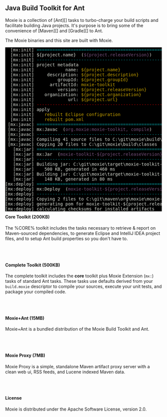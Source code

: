 ## Java Build Toolkit for Ant

Moxie is a collection of [Ant][] tasks to turbo-charge your build scripts and facilitate building Java projects.  It's purpose is to bring some of the convenience of [Maven][] and [Gradle][] to Ant.

The Moxie binaries and this site are built with Moxie.

<div class="row">
<div class="span8">
<pre style="background-color:#000;color: #d2d6ce;">
  [mx:init] <span style="color:#059799">=========================================================</span>
  [mx:init] ${project.name}  (<span style="color: #744f7a;">${project.releaseVersion}</span>)
  [mx:init] <span style="color:#059799">---------------------------------------------------------</span>
  [mx:init] project metadata
  [mx:init]            name: <span style="color:#c39f00">${project.name}</span>
  [mx:init]     description: <span style="color:#c39f00">${project.description}</span>
  [mx:init]         groupId: <span style="color:#c39f00">${project.groupId}</span>
  [mx:init]      artifactId: <span style="color:#c39f00">moxie-toolkit</span>
  [mx:init]         version: <span style="color:#c39f00">${project.releaseVersion}</span>
  [mx:init]    organization: <span style="color:#c39f00">${project.organization}</span>
  [mx:init]             url: <span style="color:#c39f00">${project.url}</span>
  [mx:init] <span style="color:#cb0000">---------------------------------------------------------</span>
  [mx:init] apply
  [mx:init]    <span style="color:#c39f00">rebuilt Eclipse configuration</span>
  [mx:init]    <span style="color:#c39f00">rebuilt pom.xml</span>
 [mx:javac] <span style="color:#059799">=========================================================</span>
 [mx:javac] mx:Javac  (<span style="color: #744f7a;">org.moxie:moxie-toolkit, compile</span>)
 [mx:javac] <span style="color:#059799">---------------------------------------------------------</span>
 [mx:javac] Compiling 41 source files to C:\git\moxie\build\classes
 [mx:javac] Copying 20 files to C:\git\moxie\build\classes
   [mx:jar] <span style="color:#059799">=========================================================</span>
   [mx:jar] mx:Jar  (<span style="color: #744f7a;">moxie-toolkit-${project.releaseVersion}</span>)
   [mx:jar] <span style="color:#059799">---------------------------------------------------------</span>
   [mx:jar] Building jar: C:\git\moxie\target\moxie-toolkit-${project.releaseVersion}.jar
   [mx:jar]    500 KB, generated in 460 ms
   [mx:jar] Building jar: C:\git\moxie\target\moxie-toolkit-${project.releaseVersion}-sources.jar
   [mx:jar]    148 KB, generated in 80 ms
[mx:deploy] <span style="color:#059799">=========================================================</span>
[mx:deploy] mx:Deploy  (<span style="color: #744f7a;">moxie-toolkit-${project.releaseVersion}</span>)
[mx:deploy] <span style="color:#059799">---------------------------------------------------------</span>
[mx:deploy] Copying 2 files to C:\git\maven\org\moxie\moxie-toolkit\${project.releaseVersion}
[mx:deploy] generating pom for moxie-toolkit-${project.releaseVersion}
[mx:deploy] calculating checksums for installed artifacts
</pre>
</div>

<div class="span4" style="margin-top:-10px;">
<h4>Core Toolkit (200KB)</h4>

The %CORE% toolkit includes the tasks necessary to retrieve & report on Maven-sourced dependencies, to generate Eclipse and IntelliJ IDEA project files, and to setup Ant build properties so you don't have to.

<br/><br/>
<h4>Complete Toolkit (500KB)</h4>

The complete toolkit includes the <b>core</b> toolkit plus Moxie Extension (<code>mx:</code>) tasks of standard Ant tasks.  These tasks use defaults derived from your <code>build.moxie</code> descriptor to compile your sources, execute your unit tests, and package your compiled code.

<br/><br/>
<h4>Moxie+Ant (15MB)</h4>

Moxie+Ant is a bundled distribution of the Moxie Build Toolkit and Ant.

<br/><br/>
<h4>Moxie Proxy (7MB)</h4>

Moxie Proxy is a simple, standalone Maven artifact proxy server with a clean web ui, RSS feeds, and Lucene indexed Maven data.

<br/><br/>
<h4>License</h4>

Moxie is distributed under the Apache Software License, version 2.0.

</div>
</div>
